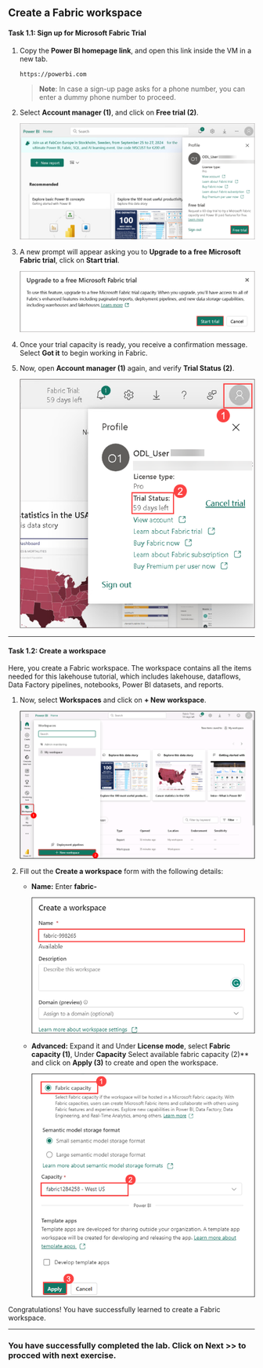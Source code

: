 ## Create a Fabric workspace

#### Task 1.1: Sign up for Microsoft Fabric Trial

1. Copy the **Power BI homepage link**, and open this link inside the VM in a new tab.

   ```
   https://powerbi.com
   ```

   >**Note**: In case a sign-up page asks for a phone number, you can enter a dummy phone number to proceed.

2. Select **Account manager (1)**, and click on **Free trial (2)**.

   ![Account-manager-start](./Images/lab1-image3.png)

3. A new prompt will appear asking you to **Upgrade to a free Microsoft Fabric trial**, click on **Start trial**.

   ![Account-manager-start](./Images/lab1-image4.png)

4. Once your trial capacity is ready, you receive a confirmation message. Select **Got it** to begin working in Fabric.

5. Now, open **Account manager (1)** again, and verify **Trial Status (2)**.

    ![Account-manager-start](./Images/lab1-image5.png)

----

#### Task 1.2: Create a workspace

Here, you create a Fabric workspace. The workspace contains all the items needed for this lakehouse tutorial, which includes lakehouse, dataflows, Data Factory pipelines, notebooks, Power BI datasets, and reports.

1.  Now, select **Workspaces** and click on **+ New workspace**.
 
    ![New Workspace](./Images/ws/11.png)
 
2. Fill out the **Create a workspace** form with the following details:
 
   - **Name:** Enter **fabric-<inject key="DeploymentID" enableCopy="false"/>**
 
      ![name-and-desc-of-workspc](./Images/ws/12.png)
 
   - **Advanced:** Expand it and Under **License mode**, select **Fabric capacity (1)**, Under **Capacity** Select available fabric capacity (2)** and click on **Apply (3)** to create and open the workspace.
 
      ![advanced-and-apply](./Images/32.png)

Congratulations! You have successfully learned to create a Fabric workspace.

----

### You have successfully completed the lab. Click on Next >> to procced with next exercise.
